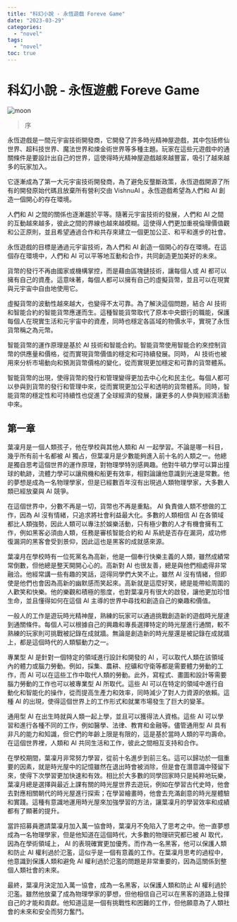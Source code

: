 ```yaml
---
title: "科幻小說 - 永恆遊戲 Foreve Game"
date: "2023-03-29"
categories:
  - "novel"
tags:
  - "novel"
toc: true
---
```


# 科幻小說 - 永恆遊戲 Foreve Game

![moon](/post/novel/imgs/Moon.jpg)

> 序

永恆遊戲是一間元宇宙技術開發商，它開發了許多時光精神屋遊戲，其中包括修仙世界、超科技世界、魔法世界和煉金術世界等多種主題。玩家在這些元遊戲中的通關條件是要設計出自己的世界，這使得時光精神屋遊戲越來越豐富，吸引了越來越多的玩家加入。

它逐漸成為了第一大元宇宙技術開發商，為了避免反壟斷政策，永恆遊戲開源了所有的開發原始代碼且放棄所有營利交由 VishnuAI 。永恆遊戲希望為人們和 AI 創造一個開心的存在環境。

人們和 AI 之間的關係也逐漸趨於平等。隨著元宇宙技術的發展，人們和 AI 之間的互動越來越多，彼此之間的界線也越來越模糊。這使得人們更加重視倫理價值觀和公正原則，並且希望通過合作和共存來建立一個更加公正、和平和進步的社會。

永恆遊戲的目標是通過元宇宙技術，為人們和 AI 創造一個開心的存在環境。在這個存在環境中，人們和 AI 可以平等地互動和合作，共同創造更加美好的未來。

貨幣的發行不再由國家或機構掌控，而是藉由區塊鏈技術，讓每個人或 AI 都可以擁有自己的資產。這意味著，每個人都可以擁有自己的虛擬貨幣，並且可以在現實與元宇宙中自由地使用它。

<!--more-->

虛擬貨幣的波動性越來越大，也變得不太可靠。為了解決這個問題，結合 AI 技術和智能合約的智能貨幣應運而生。這種智能貨幣取代了原本中央銀行的職能，保護每個人在現實生活和元宇宙中的資產，同時也穩定各區域的物價水平，實現了永恆貨幣稱之為元幣。

智能貨幣的運作原理是基於 AI 技術和智能合約。智能貨幣使用智能合約來控制貨幣的供應量和價格，從而實現貨幣價值的穩定和可持續發展。同時， AI 技術也被用來分析市場動向和預測貨幣價格的變化，從而實現更加穩定和可靠的貨幣體系。

智能貨幣的出現，使得貨幣的發行和管理變得更加去中心化和民主化。每個人都可以參與到貨幣的發行和管理中來，從而實現更加公平和透明的貨幣體系。同時，智能貨幣的穩定性和可持續性也促進了全球經濟的發展，讓更多的人參與到經濟活動中來。

## 第一章

葉凜月是一個人類孩子，他在學校與其他人類和 AI 一起學習。不論是哪一科目，幾乎所有前十名都被 AI 獨占，但葉凜月是少數能夠進入前十名的人類之一。他總是獨自思考這個世界的運作原理，對物理學特別感興趣。他對牛頓力學可以算出撞球的軌跡，流體力學可以讓飛機和船更有效率，相對論讓他意識到光速是常數。他的夢想是成為一名物理學家，但是已經數百年沒有出現過人類物理學家，大多數人類已經放棄與 AI 競爭。

在這個世界中，分數不再是一切，貨幣也不再是重點。 AI 負責做人類不想做的工作，因為 AI 沒有情緒，只追求將社會利益最大化。多數的人類相信 AI 在各領域都比人類強勢，因此人類可以專注於娛樂活動，只有極少數的人才有機會擁有工作，例如黑客必須由人類，任務是審核智能合約和 AI 系統是否存在漏洞，成功修復漏洞的黑客會受到景仰，因此這也是黑客的成就感來源。

葉凜月在學校時有一位死黨名為高新，他是一個奉行快樂主義的人類，雖然成績常常倒數，但他總是整天開開心心的。高新對 AI 也很友善，總是與他們相處得非常融洽。他經常講一些有趣的笑話，逗得同學們大笑不止。雖然 AI 沒有情緒，但即使是他們也會因為高新的幽默感而笑起來。高新就是這麼好笑，總是能帶給周圍的人歡笑和快樂。他的樂觀和積極的態度，也對葉凜月有很大的啟發，讓他更加珍惜生命，並且懂得如何在這個 AI 主導的世界中尋找和創造自己的樂趣和價值。

一般人的工作是遊玩時光精神屋，熟練的玩家可以通過挑戰創造新的遊戲時光屋達到通關條件。每個人可以根據自己的興趣和專長選擇特定的時光屋進行通關，較不熟練的玩家則可挑戰被記錄在成就牆。無論是創造新的時光屋還是被記錄在成就牆上，都是這個時代的人類驅動力之一。

專業型 AI 是針對一個特定的領域進行設計和開發的 AI ，可以取代人類在該領域內的體力或腦力勞動。例如，採集、農耕、挖礦和守衛等都是需要體力勞動的工作，而 AI 可以在這些工作中取代人類的勞動。此外，寫程式、畫圖和設計等需要腦力勞動的工作也可以被專業型 AI 所取代。這些 AI 可以在特定的領域中進行自動化和智能化的操作，從而提高生產力和效率，同時減少了對人力資源的依賴。這種 AI 的出現，使得這個世界上的工作形式和就業市場發生了巨大的變革。

通用型 AI 在出生時就與人類一起上學，並且可以獲得法人資格。這些 AI 可以學習和進行各種不同的工作，例如醫學、法律、教育和金融等。儘管通用型 AI 具有非凡的能力和知識，但它們的年齡上限是有限的，這是基於當時人類的平均壽命。在這個世界裡，人類和 AI 共同生活和工作，彼此之間相互支持和合作。

在學校期間，葉凜月非常努力學習，從前十名進步到前三名。這可以歸功於一個重要的因素，就是時光屋中的記憶雖然在退出時會被消除，但是會在潛意識中殘留下來，使得下次學習更加快速和有效。相比於大多數的同學回家時只是純粹地玩樂，葉凜月總是選擇與最近上課有關的時光屋世界去遊玩，例如在學習古代史時，他會去對應相關朝代的時光屋進行探索；在學習繪畫時，他會去充滿創意的時光屋體驗和實踐。這種有意識地運用時光屋來加強學習的方法，讓葉凜月的學習效率和成績都有了顯著的提升。

當許招募員邀請葉凜月加入萬一協會時，葉凜月不免陷入了思考之中。他一直夢想成為一名物理學家，但是他知道在這個時代，大多數的物理研究都已被 AI 取代，因為在學術領域上， AI 的表現確實更加優秀。而作為一名黑客，他可以保護人類和防止 AI 權利過於氾濫，這似乎是一個有意義的工作。在葉凜月思考的過程中，他意識到保護人類和避免 AI 權利過於氾濫的問題是非常重要的，因為這關係到整個人類社會的未來。

最終，葉凜月決定加入萬一協會，成為一名黑客，以保護人類和防止 AI 權利過於氾濫。雖然他放棄了成為物理學家的夢想，但他相信自己可以在黑客的道路上發揮自己的才能和貢獻。他知道這是一個有挑戰性和困難的工作，但他願意為了人類社會的未來和安全而努力奮鬥。
